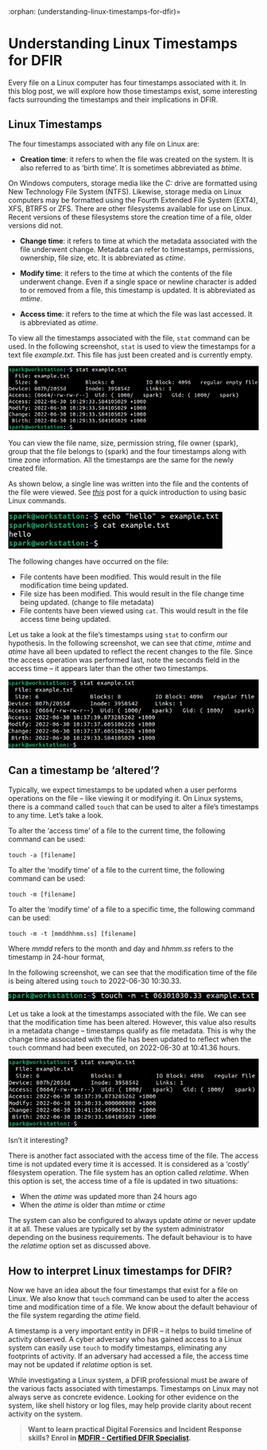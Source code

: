 :orphan:
(understanding-linux-timestamps-for-dfir)=
# Understanding Linux Timestamps for DFIR
 
Every file on a Linux computer has four timestamps associated with it. In this blog post, we will explore how those timestamps exist, some interesting facts surrounding the timestamps and their implications in DFIR.

## Linux Timestamps

The four timestamps associated with any file on Linux are:

- **Creation time**: it refers to when the file was created on the system. It is also referred to as ‘birth time’. It is sometimes abbreviated as *btime*. 

On Windows computers, storage media like the *C:* drive are formatted using New Technology File System (NTFS). Likewise, storage media on Linux computers may be formatted using the Fourth Extended File System (EXT4), XFS, BTRFS or ZFS. There are other filesystems available for use on Linux. Recent versions of these filesystems store the creation time of a file, older versions did not.

- **Change time**: it refers to time at which the metadata associated with the file underwent change. Metadata can refer to timestamps, permissions, ownership, file size, etc. It is abbreviated as *ctime*.

- **Modify time**: it refers to the time at which the contents of the file underwent change. Even if a single space or newline character is added to or removed from a file, this timestamp is updated. It is abbreviated as *mtime*.

- **Access time**: it refers to the time at which the file was last accessed. It is abbreviated as *atime*.

To view all the timestamps associated with the file, `stat` command can be used. In the following screenshot, `stat` is used to view the timestamps for a text file *example.txt*. This file has just been created and is currently empty.

![alt text](images/ts-1.png)

You can view the file name, size, permission string, file owner (spark), group that the file belongs to (spark) and the four timestamps along with time zone information. All the timestamps are the same for the newly created file.

As shown below, a single line was written into the file and the contents of the file were viewed. See *[this](linux-command-line-101-basic-redirection-and-pipes)* post for a quick introduction to using basic Linux commands.

![alt text](images/ts-2.png)

The following changes have occurred on the file:

- File contents have been modified. This would result in the file modification time being updated.
- File size has been modified. This would result in the file change time being updated. (change to file metadata)
- File contents have been viewed using `cat`. This would result in the file access time being updated.

Let us take a look at the file’s timestamps using `stat` to confirm our hypothesis. In the following screenshot, we can see that *ctime*, *mtime* and *atime* have all been updated to reflect the recent changes to the file. Since the access operation was performed last, note the seconds field in the access time – it appears later than the other two timestamps.

![alt text](images/ts-3.png)

## Can a timestamp be ‘altered’?

Typically, we expect timestamps to be updated when a user performs operations on the file – like viewing it or modifying it. On Linux systems, there is a command called `touch` that can be used to alter a file’s timestamps to any time. Let’s take a look.

To alter the ‘access time’ of a file to the current time, the following command can be used:

`touch -a [filename]`

To alter the ‘modify time’ of a file to the current time, the following command can be used:

`touch -m [filename]`

To alter the ‘modify time’ of a file to a specific time, the following command can be used:

`touch -m -t [mmddhhmm.ss] [filename]`

Where *mmdd* refers to the month and day and *hhmm.ss* refers to the timestamp in 24-hour format,

In the following screenshot, we can see that the modification time of the file is being altered using `touch` to 2022-06-30 10:30.33.

![alt text](images/ts-4.png)

Let us take a look at the timestamps associated with the file. We can see that the modification time has been altered. However, this value also results in a metadata change – timestamps qualify as file metadata. This is why the change time associated with the file has been updated to reflect when the `touch` command had been executed, on 2022-06-30 at 10:41.36 hours.

![alt text](images/ts-5.png)

Isn’t it interesting? 

There is another fact associated with the access time of the file. The access time is not updated every time it is accessed. It is considered as a ‘costly’ filesystem operation. The file system has an option called *relatime*. When this option is set, the access time of a file is updated in two situations:

- When the *atime* was updated more than 24 hours ago
- When the *atime* is older than *mtime* or *ctime*

The system can also be configured to always update *atime* or never update it at all. These values are typically set by the system administrator depending on the business requirements. The default behaviour is to have the *relatime* option set as discussed above.

## How to interpret Linux timestamps for DFIR?

Now we have an idea about the four timestamps that exist for a file on Linux. We also know that `touch` command can be used to alter the access time and modification time of a file. We know about the default behaviour of the file system regarding the *atime* field.

A timestamp is a very important entity in DFIR – it helps to build timeline of activity observed. A cyber adversary who has gained access to a Linux system can easily use `touch` to modify timestamps, eliminating any footprints of activity. If an adversary had accessed a file, the access time may not be updated if *relatime* option is set.

While investigating a Linux system, a DFIR professional must be aware of the various facts associated with timestamps. Timestamps on Linux may not always serve as concrete evidence. Looking for other evidence on the system, like shell history or log files, may help provide clarity about recent activity on the system.

> **Want to learn practical Digital Forensics and Incident Response skills? Enrol in [MDFIR - Certified DFIR Specialist](https://www.mosse-institute.com/certifications/mdfir-certified-dfir-specialist.html).**